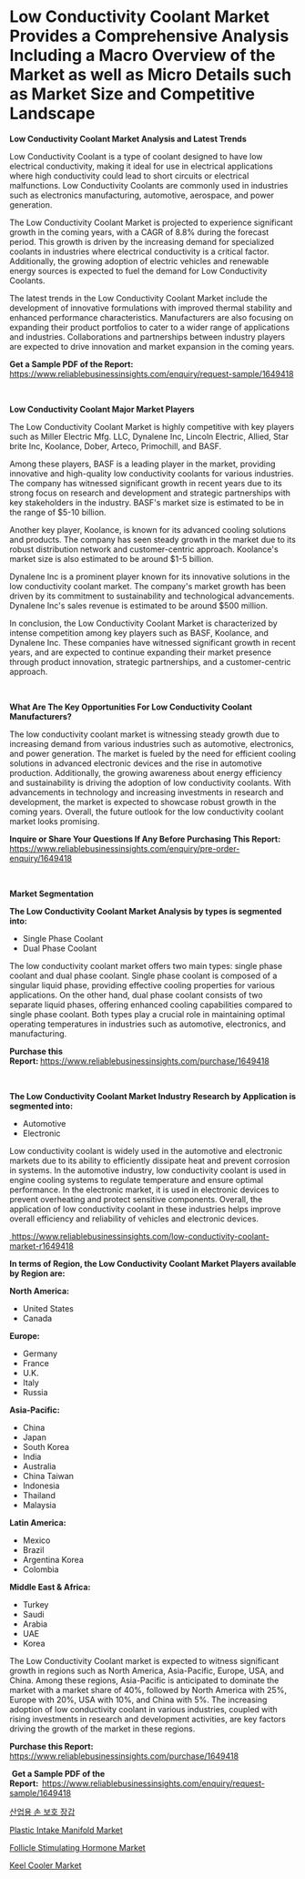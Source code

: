 <p><h1>Low Conductivity Coolant Market Provides a Comprehensive Analysis Including a Macro Overview of the Market as well as Micro Details such as Market Size and Competitive Landscape</h1></p><p><strong>Low Conductivity Coolant Market Analysis and Latest Trends</strong></p>
<p><p>Low Conductivity Coolant is a type of coolant designed to have low electrical conductivity, making it ideal for use in electrical applications where high conductivity could lead to short circuits or electrical malfunctions. Low Conductivity Coolants are commonly used in industries such as electronics manufacturing, automotive, aerospace, and power generation.</p><p>The Low Conductivity Coolant Market is projected to experience significant growth in the coming years, with a CAGR of 8.8% during the forecast period. This growth is driven by the increasing demand for specialized coolants in industries where electrical conductivity is a critical factor. Additionally, the growing adoption of electric vehicles and renewable energy sources is expected to fuel the demand for Low Conductivity Coolants.</p><p>The latest trends in the Low Conductivity Coolant Market include the development of innovative formulations with improved thermal stability and enhanced performance characteristics. Manufacturers are also focusing on expanding their product portfolios to cater to a wider range of applications and industries. Collaborations and partnerships between industry players are expected to drive innovation and market expansion in the coming years.</p></p>
<p><strong>Get a Sample PDF of the Report:&nbsp;</strong> <a href="https://www.reliablebusinessinsights.com/enquiry/request-sample/1649418">https://www.reliablebusinessinsights.com/enquiry/request-sample/1649418</a></p>
<p>&nbsp;</p>
<p><strong>Low Conductivity Coolant Major Market Players</strong></p>
<p><p>The Low Conductivity Coolant Market is highly competitive with key players such as Miller Electric Mfg. LLC, Dynalene Inc, Lincoln Electric, Allied, Star brite Inc, Koolance, Dober, Arteco, Primochill, and BASF. </p><p>Among these players, BASF is a leading player in the market, providing innovative and high-quality low conductivity coolants for various industries. The company has witnessed significant growth in recent years due to its strong focus on research and development and strategic partnerships with key stakeholders in the industry. BASF's market size is estimated to be in the range of $5-10 billion.</p><p>Another key player, Koolance, is known for its advanced cooling solutions and products. The company has seen steady growth in the market due to its robust distribution network and customer-centric approach. Koolance's market size is also estimated to be around $1-5 billion.</p><p>Dynalene Inc is a prominent player known for its innovative solutions in the low conductivity coolant market. The company's market growth has been driven by its commitment to sustainability and technological advancements. Dynalene Inc's sales revenue is estimated to be around $500 million.</p><p>In conclusion, the Low Conductivity Coolant Market is characterized by intense competition among key players such as BASF, Koolance, and Dynalene Inc. These companies have witnessed significant growth in recent years, and are expected to continue expanding their market presence through product innovation, strategic partnerships, and a customer-centric approach.</p></p>
<p>&nbsp;</p>
<p><strong>What Are The Key Opportunities For Low Conductivity Coolant Manufacturers?</strong></p>
<p><p>The low conductivity coolant market is witnessing steady growth due to increasing demand from various industries such as automotive, electronics, and power generation. The market is fueled by the need for efficient cooling solutions in advanced electronic devices and the rise in automotive production. Additionally, the growing awareness about energy efficiency and sustainability is driving the adoption of low conductivity coolants. With advancements in technology and increasing investments in research and development, the market is expected to showcase robust growth in the coming years. Overall, the future outlook for the low conductivity coolant market looks promising.</p></p>
<p><strong>Inquire or Share Your Questions If Any Before Purchasing This Report:</strong> <a href="https://www.reliablebusinessinsights.com/enquiry/pre-order-enquiry/1649418">https://www.reliablebusinessinsights.com/enquiry/pre-order-enquiry/1649418</a></p>
<p>&nbsp;</p>
<p><strong>Market Segmentation</strong></p>
<p><strong>The Low Conductivity Coolant Market Analysis by types is segmented into:</strong></p>
<p><ul><li>Single Phase Coolant</li><li>Dual Phase Coolant</li></ul></p>
<p><p>The low conductivity coolant market offers two main types: single phase coolant and dual phase coolant. Single phase coolant is composed of a singular liquid phase, providing effective cooling properties for various applications. On the other hand, dual phase coolant consists of two separate liquid phases, offering enhanced cooling capabilities compared to single phase coolant. Both types play a crucial role in maintaining optimal operating temperatures in industries such as automotive, electronics, and manufacturing.</p></p>
<p><strong>Purchase this Report:&nbsp;</strong><a href="https://www.reliablebusinessinsights.com/purchase/1649418">https://www.reliablebusinessinsights.com/purchase/1649418</a></p>
<p>&nbsp;</p>
<p><strong>The Low Conductivity Coolant Market Industry Research by Application is segmented into:</strong></p>
<p><ul><li>Automotive</li><li>Electronic</li></ul></p>
<p><p>Low conductivity coolant is widely used in the automotive and electronic markets due to its ability to efficiently dissipate heat and prevent corrosion in systems. In the automotive industry, low conductivity coolant is used in engine cooling systems to regulate temperature and ensure optimal performance. In the electronic market, it is used in electronic devices to prevent overheating and protect sensitive components. Overall, the application of low conductivity coolant in these industries helps improve overall efficiency and reliability of vehicles and electronic devices.</p></p>
<p><a href="https://www.reliablebusinessinsights.com/low-conductivity-coolant-market-r1649418">&nbsp;https://www.reliablebusinessinsights.com/low-conductivity-coolant-market-r1649418</a></p>
<p><strong>In terms of Region, the Low Conductivity Coolant Market Players available by Region are:</strong></p>
<p>
    <p> <strong> North America: </strong>
        <ul>
            <li>United States</li>
            <li>Canada</li>
        </ul>
        </p> 
    <p> <strong> Europe: </strong>
        <ul>
            <li>Germany</li>
            <li>France</li>
            <li>U.K.</li>
            <li>Italy</li>
            <li>Russia</li>
        </ul>
        </p> 
    <p> <strong> Asia-Pacific: </strong>
        <ul>
            <li>China</li>
            <li>Japan</li>
            <li>South Korea</li>
            <li>India</li>
            <li>Australia</li>
            <li>China Taiwan</li>
            <li>Indonesia</li>
            <li>Thailand</li>
            <li>Malaysia</li>
        </ul>
        </p> 
    <p> <strong> Latin America: </strong>
        <ul>
            <li>Mexico</li>
            <li>Brazil</li>
            <li>Argentina Korea</li>
            <li>Colombia</li>
        </ul>
        </p> 
    <p> <strong> Middle East & Africa: </strong>
        <ul>
            <li>Turkey</li>
            <li>Saudi</li>
            <li>Arabia</li>
            <li>UAE</li>
            <li>Korea</li>
        </ul>
    </p>
    </p>
<p><p>The Low Conductivity Coolant market is expected to witness significant growth in regions such as North America, Asia-Pacific, Europe, USA, and China. Among these regions, Asia-Pacific is anticipated to dominate the market with a market share of 40%, followed by North America with 25%, Europe with 20%, USA with 10%, and China with 5%. The increasing adoption of low conductivity coolant in various industries, coupled with rising investments in research and development activities, are key factors driving the growth of the market in these regions.</p></p>
<p><strong>Purchase this Report: </strong><a href="https://www.reliablebusinessinsights.com/purchase/1649418">https://www.reliablebusinessinsights.com/purchase/1649418</a></p>
<p>&nbsp;<strong>Get a Sample PDF of the Report:&nbsp;&nbsp;</strong><a href="https://www.reliablebusinessinsights.com/enquiry/request-sample/1649418">https://www.reliablebusinessinsights.com/enquiry/request-sample/1649418</a></p>
<p><strong></strong></p>
<p><p><a href="https://github.com/lzuwsfreyoq70/Market-Research-Report-List-3/blob/main/85599226131.md">산업용 손 보호 장갑</a></p><p><a href="https://medium.com/@tankuser238_5568/plastic-intake-manifold-market-share-market-analysis-growth-trends-forecasts-for-period-from-b81e8e85b744">Plastic Intake Manifold Market</a></p><p><a href="https://issuu.com/reportprime-2/docs/follicle-stimulating-hormone-market-size-2030.pptx">Follicle Stimulating Hormone Market</a></p><p><a href="https://medium.com/@richard_ellings/keel-cooler-market-trends-and-analysis-opportunities-and-challenges-for-future-growth-2024-ea47ffe1b0c3">Keel Cooler Market</a></p></p>